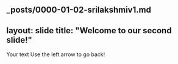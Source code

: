 _posts/0000-01-02-srilakshmiv1.md
---
layout: slide
title: "Welcome to our second slide!"
---
Your text
Use the left arrow to go back!
